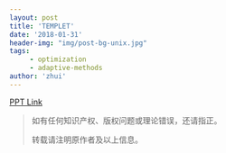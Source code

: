 ```yaml
---
layout: post
title: 'TEMPLET'
date: '2018-01-31'
header-img: "img/post-bg-unix.jpg"
tags:
     - optimization
     - adaptive-methods
author: 'zhui'
---
```


[PPT Link](/paper/zhui-adaptive-sgd.pdf)


> 如有任何知识产权、版权问题或理论错误，还请指正。
>
> 转载请注明原作者及以上信息。

